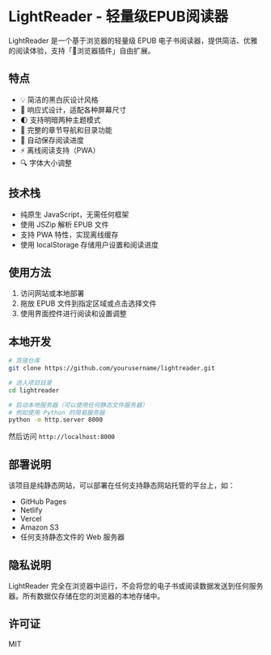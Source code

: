 # LightReader - 轻量级EPUB阅读器

LightReader 是一个基于浏览器的轻量级 EPUB 电子书阅读器，提供简洁、优雅的阅读体验，支持「🧩浏览器插件」自由扩展。

## 特点

- 💡 简洁的黑白灰设计风格
- 📱 响应式设计，适配各种屏幕尺寸
- 🌓 支持明暗两种主题模式
- 📖 完整的章节导航和目录功能
- 🔖 自动保存阅读进度
- ⚡ 离线阅读支持（PWA）
- 🔍 字体大小调整

## 技术栈

- 纯原生 JavaScript，无需任何框架
- 使用 JSZip 解析 EPUB 文件
- 支持 PWA 特性，实现离线缓存
- 使用 localStorage 存储用户设置和阅读进度

## 使用方法

1. 访问网站或本地部署
2. 拖放 EPUB 文件到指定区域或点击选择文件
3. 使用界面控件进行阅读和设置调整

## 本地开发

```bash
# 克隆仓库
git clone https://github.com/yourusername/lightreader.git

# 进入项目目录
cd lightreader

# 启动本地服务器（可以使用任何静态文件服务器）
# 例如使用 Python 的简易服务器
python -m http.server 8000
```

然后访问 `http://localhost:8000`

## 部署说明

该项目是纯静态网站，可以部署在任何支持静态网站托管的平台上，如：

- GitHub Pages
- Netlify
- Vercel
- Amazon S3
- 任何支持静态文件的 Web 服务器

## 隐私说明

LightReader 完全在浏览器中运行，不会将您的电子书或阅读数据发送到任何服务器。所有数据仅存储在您的浏览器的本地存储中。

## 许可证

MIT 
